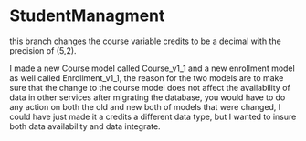 # StudentManagment

this branch changes the course variable credits to be a decimal with the precision of (5,2).

I made a new Course model called Course_v1_1 and a new enrollment model as well called Enrollment_v1_1,
the reason for the two models are to make sure that the change to the course model does not affect the availability of data in other services after migrating the database,
you would have to do any action on both the old and new both of models that were changed, I could have just made it a credits a different data type, but I wanted to insure both data availability and data integrate.